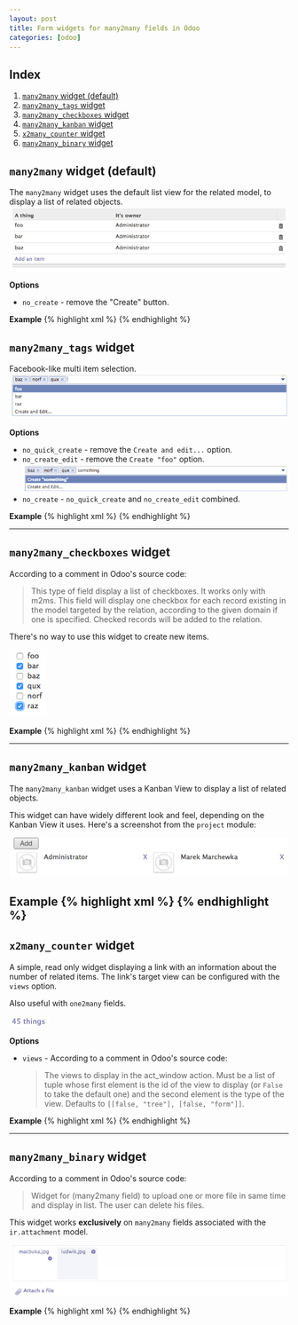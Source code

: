 ```yaml
---
layout: post
title: Form widgets for many2many fields in Odoo
categories: [odoo]
---
```

## Index
1. [`many2many` widget (default)](#many2many-widget-default)
1. [`many2many_tags` widget](#many2manytags-widget)
1. [`many2many_checkboxes` widget](#many2manycheckboxes-widget)
1. [`many2many_kanban` widget](#many2manykanban-widget)
1. [`x2many_counter` widget](#x2manycounter-widget)
1. [`many2many_binary` widget](#many2manybinary-widget)

## `many2many` widget (default)
The `many2many` widget uses the default list view for the related model, to display a list of related objects.
![many2many widget](/assets/images/many2many_widget.png)

**Options**

* `no_create` - remove the "Create" button.

**Example**
{% highlight xml %}
<field name="field_name" options="{'no_create': True}"/>
{% endhighlight %}

## `many2many_tags` widget
Facebook-like multi item selection.
![many2many_tags widget](/assets/images/many2many_tags_widget.png)

**Options**

* `no_quick_create` - remove the `Create and edit...` option.
* `no_create_edit` - remove the `Create "foo"` option.
  ![many2many_tags widget](/assets/images/many2many_tags_widget2.png)
* `no_create` - `no_quick_create` and `no_create_edit` combined.

**Example**
{% highlight xml %}
<field name="field_name"
    widget="many2many_tags"
    options="{'no_create_edit': True}"/>
{% endhighlight %}

---

## `many2many_checkboxes` widget
According to a comment in Odoo's source code:

> This type of field display a list of checkboxes. It works only with m2ms. This field will display one checkbox for each record existing in the model targeted by the relation, according to the given domain if one is specified. Checked records will be added to the relation.

There's no way to use this widget to create new items.

![many2many_tags widget](/assets/images/many2many_checkboxes_widget.png)

**Example**
{% highlight xml %}
<field name="field_name" widget="many2many_checkboxes"/>
{% endhighlight %}

---

## `many2many_kanban` widget
The `many2many_kanban` widget uses a Kanban View to display a list of related objects.

This widget can have widely different look and feel, depending on the Kanban View it uses. Here's a screenshot from the `project` module:

![many2many_kanban widget](/assets/images/many2many_kanban_widget.png)

**Example**
{% highlight xml %}
<field name="field_name" widget="many2many_kanban">
    <kanban>
        <field name="name"/>
        <templates>
            <t t-name="kanban-box">
                <field name="name"/>
            </t>
        </templates>
    </kanban>
</field>
{% endhighlight %}
---

## `x2many_counter` widget

A simple, read only widget displaying a link with an information about the number of related items. The link's target view can be configured with the `views` option.

Also useful with `one2many` fields.

![x2many_counter widget](/assets/images/x2many_counter_widget.png)

**Options**

*   `views` - According to a comment in Odoo's source code:

    > The views to display in the act_window action. Must be a list of tuple whose first element is the id of the view to display (or `False` to take the default one) and the second element is the type of the view. Defaults to `[[false, "tree"], [false, "form"]]`.

**Example**
{% highlight xml %}
<field name="field_name" widget="x2many_counter" string="things"/>
{% endhighlight %}

---

## `many2many_binary` widget

According to a comment in Odoo's source code:

> Widget for (many2many field) to upload one or more file in same time and display in list. The user can delete his files.

This widget works **exclusively** on `many2many` fields associated with the `ir.attachment` model.

![many2many_binary kanban](/assets/images/many2many_binary_widget.png)

**Example**
{% highlight xml %}
<field name="field_name" widget="many2many_binary" string="Attach a file"/>
{% endhighlight %}
